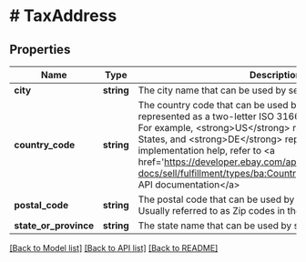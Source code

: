 # # TaxAddress

## Properties

Name | Type | Description | Notes
------------ | ------------- | ------------- | -------------
**city** | **string** | The city name that can be used by sellers for tax purpose. | [optional]
**country_code** | **string** | The country code that can be used by sellers for tax purpose, represented as a two-letter ISO 3166-1 alpha-2 country code. For example, &lt;strong&gt;US&lt;/strong&gt; represents the United States, and &lt;strong&gt;DE&lt;/strong&gt; represents Germany. For implementation help, refer to &lt;a href&#x3D;&#39;https://developer.ebay.com/api-docs/sell/fulfillment/types/ba:CountryCodeEnum&#39;&gt;eBay API documentation&lt;/a&gt; | [optional]
**postal_code** | **string** | The postal code that can be used by sellers for tax purpose. Usually referred to as Zip codes in the US. | [optional]
**state_or_province** | **string** | The state name that can be used by sellers for tax purpose. | [optional]

[[Back to Model list]](../../README.md#models) [[Back to API list]](../../README.md#endpoints) [[Back to README]](../../README.md)
